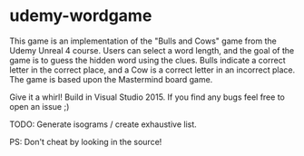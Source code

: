 # udemy-wordgame

This game is an implementation of the "Bulls and Cows" game from the Udemy Unreal 4 course. Users can select a word length, and the goal of the game is to guess the hidden word using the clues. Bulls indicate a correct letter in the correct place, and a Cow is a correct letter in an incorrect place. The game is based upon the Mastermind board game.

Give it a whirl! Build in Visual Studio 2015. If you find any bugs feel free to open an issue ;) 

TODO: Generate isograms / create exhaustive list. 

PS: Don't cheat by looking in the source!
